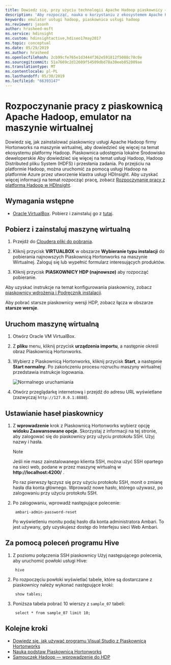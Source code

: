 ```yaml
---
title: Dowiedz się, przy użyciu technologii Apache Hadoop piaskownicy — emulator — Azure HDInsight
description: 'Aby rozpocząć, nauka o korzystaniu z ekosystemem Apache Hadoop, skonfigurowaniem piaskownica usługi Hadoop firmy Hortonworks na maszynie wirtualnej platformy Azure. '
keywords: emulator usługi hadoop, piaskownica usługi hadoop
ms.reviewer: jasonh
author: hrasheed-msft
ms.service: hdinsight
ms.custom: hdinsightactive,hdiseo17may2017
ms.topic: conceptual
ms.date: 05/29/2019
ms.author: hrasheed
ms.openlocfilehash: 2cb99cfe765e1d3444f362e591812f5088c78c0e
ms.sourcegitcommit: 51a7669c2d12609f54509dbd78a30eeb852009ae
ms.translationtype: MT
ms.contentlocale: pl-PL
ms.lasthandoff: 05/30/2019
ms.locfileid: "66393147"
---
```

# <a name="get-started-with-an-apache-hadoop-sandbox-an-emulator-on-a-virtual-machine"></a>Rozpoczynanie pracy z piaskownicą Apache Hadoop, emulator na maszynie wirtualnej

Dowiedz się, jak zainstalować piaskownicy usługi Apache Hadoop firmy Hortonworks na maszynie wirtualnej, aby dowiedzieć się więcej na temat ekosystemu platformy Hadoop. Piaskownica udostępnia lokalne Środowisko deweloperskie Aby dowiedzieć się więcej na temat usługi Hadoop, Hadoop Distributed pliku System (HDFS) i przesłania zadania. Po przejściu na platformie Hadoop, można uruchomić za pomocą usługi Hadoop na platformie Azure przez utworzenie klastra usługi HDInsight. Aby uzyskać więcej informacji na temat rozpocząć pracę, zobacz [Rozpoczynanie pracy z platformą Hadoop w HDInsight](apache-hadoop-linux-tutorial-get-started.md).

## <a name="prerequisites"></a>Wymagania wstępne
* [Oracle VirtualBox](https://www.virtualbox.org/). Pobierz i zainstaluj go z [tutaj](https://www.virtualbox.org/wiki/Downloads).


## <a name="download-and-install-the-virtual-machine"></a>Pobierz i zainstaluj maszynę wirtualną
1. Przejdź do [Cloudera pliki do pobrania](https://www.cloudera.com/downloads/hortonworks-sandbox/hdp.html).

2. Kliknij przycisk **VIRTUALBOX** w obszarze **Wybieranie typu instalacji** do pobierania najnowszych Piaskownicą Hortonworks na maszynie Wirtualnej. Zaloguj się lub wypełnić formularz interesujących produktów.

1. Kliknij przycisk **PIASKOWNICY HDP (najnowsze)** aby rozpocząć pobieranie.

Aby uzyskać instrukcje na temat konfigurowania piaskownicy, zobacz [piaskownicy wdrożenia i Podręcznik instalacji](https://hortonworks.com/tutorial/sandbox-deployment-and-install-guide/section/1/).

Aby pobrać starsze piaskownicy wersji HDP, zobacz łącza w obszarze **starsze wersje**.

## <a name="start-the-virtual-machine"></a>Uruchom maszynę wirtualną

1. Otwórz Oracle VM VirtualBox.
2. Z **pliku** menu, kliknij przycisk **urządzenia importu**, a następnie określ obraz Piaskownicą Hortonworks.
1. Wybierz z Piaskownicą Hortonworks, kliknij przycisk **Start**, a następnie **Start normalny**. Po zakończeniu procesu rozruchu maszyny wirtualnej przedstawia instrukcje logowania.

    ![Normalnego uruchamiania](./media/apache-hadoop-emulator-get-started/normal-start.png)
2. Otwórz przeglądarkę internetową i przejdź do adresu URL wyświetlane (zazwyczaj `http://127.0.0.1:8888`).

## <a name="set-sandbox-passwords"></a>Ustawianie haseł piaskownicy

1. Z **wprowadzenie** krok z Piaskownicą Hortonworks wybierz opcję **widoku Zaawansowane opcje**. Skorzystaj z informacji na tej stronie, aby zalogować się do piaskownicy przy użyciu protokołu SSH. Użyj nazwy i hasła.

   > [!NOTE]
   > Jeśli nie masz zainstalowanego klienta SSH, można użyć SSH opartego na sieci web, podane w przez maszynę wirtualną w **http://localhost:4200/** .

    Po raz pierwszy łączysz się przy użyciu protokołu SSH, monit o zmianę hasła dla konta głównego. Wprowadź nowe hasło, którego używasz, po zalogowaniu przy użyciu protokołu SSH.

2. Po zalogowaniu, wprowadź następujące polecenie:

        ambari-admin-password-reset

    Po wyświetleniu monitu podaj hasło dla konta administratora Ambari. To jest używany, gdy uzyskujesz dostęp do Interfejsu sieci Web Ambari.

## <a name="use-hive-commands"></a>Za pomocą poleceń programu Hive

1. Z poziomu połączenia SSH piaskownicy Użyj następującego polecenia, aby uruchomić powłoki usługi Hive:

        hive
2. Po rozpoczęciu powłoki wyświetlać tabele, które są dostarczane z piaskownicy należy wykonać następujące kroki:

        show tables;
3. Poniższa tabela pobrać 10 wierszy z `sample_07` tabeli:

        select * from sample_07 limit 10;

## <a name="next-steps"></a>Kolejne kroki
* [Dowiedz się, jak używać programu Visual Studio z Piaskownicą Hortonworks](../hdinsight-hadoop-emulator-visual-studio.md)
* [Nauka podstaw Piaskownicą Hortonworks](https://hortonworks.com/hadoop-tutorial/learning-the-ropes-of-the-hortonworks-sandbox/)
* [Samouczek Hadoop — wprowadzenie do HDP](https://hortonworks.com/hadoop-tutorial/hello-world-an-introduction-to-hadoop-hcatalog-hive-and-pig/)

